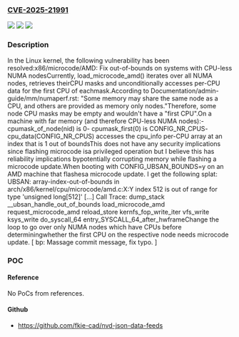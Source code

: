### [CVE-2025-21991](https://cve.mitre.org/cgi-bin/cvename.cgi?name=CVE-2025-21991)
![](https://img.shields.io/static/v1?label=Product&message=Linux&color=blue)
![](https://img.shields.io/static/v1?label=Version&message=979e197968a1e8f09bf0d706801dba4432f85ab3%3C%20d509c4731090ebd9bbdb72c70a2d70003ae81f4f%20&color=brighgreen)
![](https://img.shields.io/static/v1?label=Vulnerability&message=n%2Fa&color=brighgreen)

### Description

In the Linux kernel, the following vulnerability has been resolved:x86/microcode/AMD: Fix out-of-bounds on systems with CPU-less NUMA nodesCurrently, load_microcode_amd() iterates over all NUMA nodes, retrieves theirCPU masks and unconditionally accesses per-CPU data for the first CPU of eachmask.According to Documentation/admin-guide/mm/numaperf.rst:  "Some memory may share the same node as a CPU, and others are provided as  memory only nodes."Therefore, some node CPU masks may be empty and wouldn't have a "first CPU".On a machine with far memory (and therefore CPU-less NUMA nodes):- cpumask_of_node(nid) is 0- cpumask_first(0) is CONFIG_NR_CPUS- cpu_data(CONFIG_NR_CPUS) accesses the cpu_info per-CPU array at an  index that is 1 out of boundsThis does not have any security implications since flashing microcode isa privileged operation but I believe this has reliability implications bypotentially corrupting memory while flashing a microcode update.When booting with CONFIG_UBSAN_BOUNDS=y on an AMD machine that flashesa microcode update. I get the following splat:  UBSAN: array-index-out-of-bounds in arch/x86/kernel/cpu/microcode/amd.c:X:Y  index 512 is out of range for type 'unsigned long[512]'  [...]  Call Trace:   dump_stack   __ubsan_handle_out_of_bounds   load_microcode_amd   request_microcode_amd   reload_store   kernfs_fop_write_iter   vfs_write   ksys_write   do_syscall_64   entry_SYSCALL_64_after_hwframeChange the loop to go over only NUMA nodes which have CPUs before determiningwhether the first CPU on the respective node needs microcode update.  [ bp: Massage commit message, fix typo. ]

### POC

#### Reference
No PoCs from references.

#### Github
- https://github.com/fkie-cad/nvd-json-data-feeds

